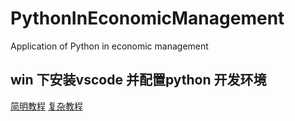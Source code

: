 # PythonInEconomicManagement
Application of Python in economic management


## win 下安装vscode 并配置python 开发环境

<a href="https://www.cnblogs.com/RainbowInTheSky/p/8777127.html">简明教程</a>
<a href="https://www.cnblogs.com/richerdyoung/p/9480453.html">复杂教程</a>

